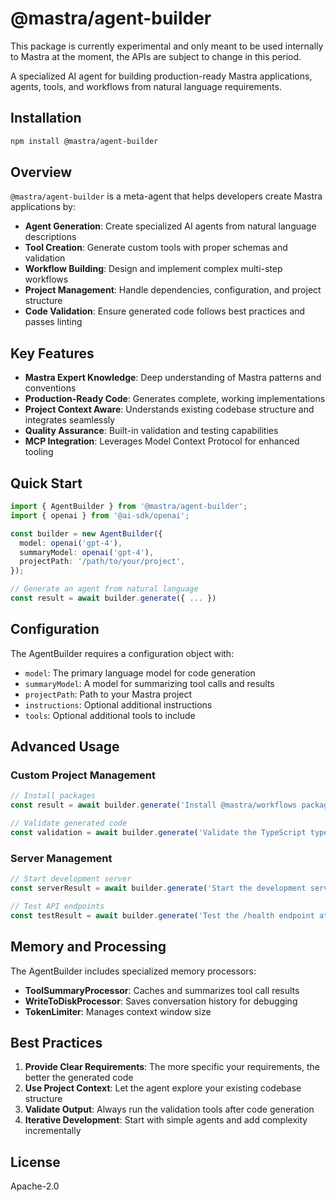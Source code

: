 # @mastra/agent-builder

This package is currently experimental and only meant to be used internally to Mastra at the moment, the APIs are subject to change in this period.

A specialized AI agent for building production-ready Mastra applications, agents, tools, and workflows from natural language requirements.

## Installation

```bash
npm install @mastra/agent-builder
```

## Overview

`@mastra/agent-builder` is a meta-agent that helps developers create Mastra applications by:

- **Agent Generation**: Create specialized AI agents from natural language descriptions
- **Tool Creation**: Generate custom tools with proper schemas and validation
- **Workflow Building**: Design and implement complex multi-step workflows
- **Project Management**: Handle dependencies, configuration, and project structure
- **Code Validation**: Ensure generated code follows best practices and passes linting

## Key Features

- **Mastra Expert Knowledge**: Deep understanding of Mastra patterns and conventions
- **Production-Ready Code**: Generates complete, working implementations
- **Project Context Aware**: Understands existing codebase structure and integrates seamlessly
- **Quality Assurance**: Built-in validation and testing capabilities
- **MCP Integration**: Leverages Model Context Protocol for enhanced tooling

## Quick Start

```typescript
import { AgentBuilder } from '@mastra/agent-builder';
import { openai } from '@ai-sdk/openai';

const builder = new AgentBuilder({
  model: openai('gpt-4'),
  summaryModel: openai('gpt-4'),
  projectPath: '/path/to/your/project',
});

// Generate an agent from natural language
const result = await builder.generate({ ... })
```

## Configuration

The AgentBuilder requires a configuration object with:

- `model`: The primary language model for code generation
- `summaryModel`: A model for summarizing tool calls and results
- `projectPath`: Path to your Mastra project
- `instructions`: Optional additional instructions
- `tools`: Optional additional tools to include

## Advanced Usage

### Custom Project Management

```typescript
// Install packages
const result = await builder.generate('Install @mastra/workflows package with latest version');

// Validate generated code
const validation = await builder.generate('Validate the TypeScript types and linting for src/agents/my-agent.ts');
```

### Server Management

```typescript
// Start development server
const serverResult = await builder.generate('Start the development server on port 4200');

// Test API endpoints
const testResult = await builder.generate('Test the /health endpoint at http://localhost:4200');
```

## Memory and Processing

The AgentBuilder includes specialized memory processors:

- **ToolSummaryProcessor**: Caches and summarizes tool call results
- **WriteToDiskProcessor**: Saves conversation history for debugging
- **TokenLimiter**: Manages context window size

## Best Practices

1. **Provide Clear Requirements**: The more specific your requirements, the better the generated code
2. **Use Project Context**: Let the agent explore your existing codebase structure
3. **Validate Output**: Always run the validation tools after code generation
4. **Iterative Development**: Start with simple agents and add complexity incrementally

## License

Apache-2.0
